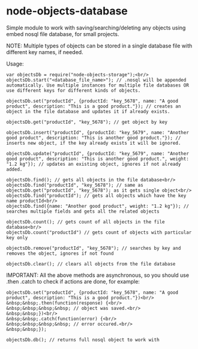 # node-objects-database
Simple module to work with saving/searching/deleting any objects using embed nosql file database, for small projects.

NOTE: Multiple types of objects can be stored in a single database file with different key names, if needed.

Usage:

```
var objectsDb = require("node-objects-storage");<br/>
objectsDb.start("<database_file_name>"); // .nosql will be appended automatically. Use multiple instances for multiple file databases OR use different keys for different kinds of objects.
```

```
objectsDb.set("productId", {productId: "key_5678", name: "A good product", description: "This is a good product."}); // creates an object in the file database and updates it if already exists.
```

```
objectsDb.get("productId", "key_5678"); // get object by key
```

```
objectsDb.insert("productId", {productId: "key_5679", name: "Another good product", description: "This is another good product."}); // inserts new object, if the key already exists it will be ignored.
```

```
objectsDb.update("productId", {productId: "key_5679", name: "Another good product", description: "This is another good product.", weight: "1.2 kg"}); // updates an existing object, ignores if not already added.
```

```
objectsDb.find(); // gets all objects in the file database<br/>
objectsDb.find("productId", "key_5678"); // same as objectsDb.get("productId", "key_5678"); as it gets single object<br/>
objectsDb.find("productId"); // gets all objects which have the key name productId<br/>
objectsDb.find({name: "Another good product", weight: "1.2 kg"}); // searches multiple fields and gets all the related objects
```

```
objectsDb.count(); // gets count of all objects in the file database<br/>
objectsDb.count("productId") // gets count of objects with particular key only
```

```
objectsDb.remove("productId", "key_5678"); // searches by key and removes the object, ignores if not found
```

```
objectsDb.clear(); // clears all objects from the file database
```

IMPORTANT: All the above methods are asynchronous, so you should use .then .catch to check if actions are done, for example:

```
objectsDb.set("productId", {productId: "key_5678", name: "A good product", description: "This is a good product."})<br/>
&nbsp;&nbsp;.then(function(response) {<br/>
&nbsp;&nbsp;&nbsp;&nbsp; // object was saved.<br/>
&nbsp;&nbsp;})<br/>
&nbsp;&nbsp;.catch(function(error) {<br/>
&nbsp;&nbsp;&nbsp;&nbsp; // error occured.<br/>
&nbsp;&nbsp;});
```

```
objectsDb.db(); // returns full nosql object to work with
```
